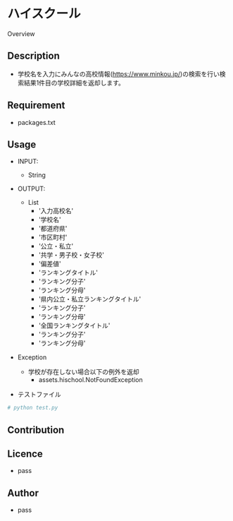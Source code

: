 ハイスクール
====

Overview

## Description
* 学校名を入力にみんなの高校情報(https://www.minkou.jp/)の検索を行い検索結果1件目の学校詳細を返却します。

## Requirement

* packages.txt


## Usage

* INPUT:
    * String

* OUTPUT:
    * List
        * '入力高校名'
        * '学校名'
        * '都道府県'
        * '市区町村'
        * '公立・私立'
        * '共学・男子校・女子校'
        * '偏差値'
        * 'ランキングタイトル'
        * 'ランキング分子'
        * 'ランキング分母'
        * '県内公立・私立ランキングタイトル'
        * 'ランキング分子'
        * 'ランキング分母'
        * '全国ランキングタイトル'
        * 'ランキング分子'
        * 'ランキング分母'

* Exception
    * 学校が存在しない場合以下の例外を返却
        * assets.hischool.NotFoundException

* テストファイル

```bash
# python test.py
```

## Contribution

## Licence

* pass

## Author

* pass
